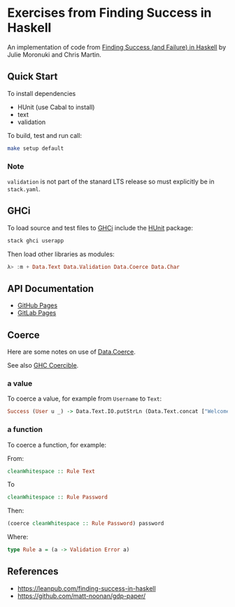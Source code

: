 # Exercises from Finding Success in Haskell

An implementation of code from [Finding Success (and Failure) in
Haskell](https://leanpub.com/finding-success-in-haskell) by Julie Moronuki and
Chris Martin.

## Quick Start

To install dependencies

- HUnit (use Cabal to install)
- text
- validation

To build, test and run call:

```bash
make setup default
```

### Note

`validation` is not part of the stanard LTS release so must explicitly be in
`stack.yaml`.

## GHCi

To load source and test files to
[GHCi](https://docs.haskellstack.org/en/latest/ghci/#ghci) include the
[HUnit](https://wiki.haskell.org/HUnit_1.0_User%27s_Guide) package:

```bash
stack ghci userapp
```

Then load other libraries as modules:

```haskell
λ> :m + Data.Text Data.Validation Data.Coerce Data.Char
```

## API Documentation

- [GitHub Pages](https://frankhjung.github.io/haskell-userapp/)
- [GitLab Pages](https://frankhjung1.gitlab.io/haskell-userapp/)

## Coerce

Here are some notes on use of
[Data.Coerce](https://hackage.haskell.org/package/base/docs/Data-Coerce.html).

See also [GHC Coercible](https://wiki.haskell.org/GHC/Coercible).

### a value

To coerce a value, for example from `Username` to `Text`:

```haskell
Success (User u _) -> Data.Text.IO.putStrLn (Data.Text.concat ["Welcome ", coerce u])
```

### a function

To coerce a function, for example:

From:

```haskell
cleanWhitespace :: Rule Text
```

To

```haskell
cleanWhitespace :: Rule Password
```

Then:

```haskell
(coerce cleanWhitespace :: Rule Password) password
```

Where:

```haskell
type Rule a = (a -> Validation Error a)
```

## References

- <https://leanpub.com/finding-success-in-haskell>
- <https://github.com/matt-noonan/gdp-paper/>
